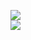 [![](https://img.shields.io/badge/Made%20With-Github%20Spray-lightgrey.svg?style=for-the-badge&logo=github)](https://github.com/Annihil/github-spray#24064)  
[![](https://i.imgur.com/2DrTn0Z.gif)](https://github.com/Annihil/github-spray)